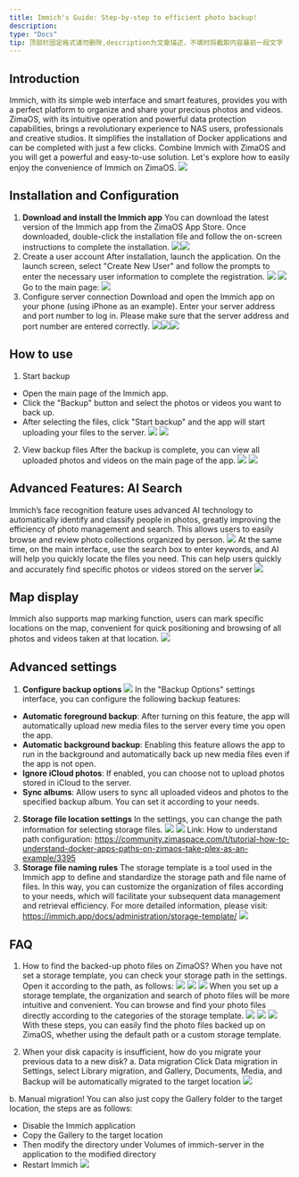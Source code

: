 ```yaml
---
title: Immich's Guide: Step-by-step to efficient photo backup!
description: 
type: "Docs"
tip: 顶部栏固定格式请勿删除,description为文章描述，不填时将截取内容最前一段文字
---
```

## Introduction
Immich, with its simple web interface and smart features, provides you with a perfect platform to organize and share your precious photos and videos. ZimaOS, with its intuitive operation and powerful data protection capabilities, brings a revolutionary experience to NAS users, professionals and creative studios. It simplifies the installation of Docker applications and can be completed with just a few clicks.
Combine Immich with ZimaOS and you will get a powerful and easy-to-use solution. Let's explore how to easily enjoy the convenience of Immich on ZimaOS.
![](https://manage.icewhale.io/api/static/docs/1730269774466_image.png)
## Installation and Configuration
1. **Download and install the Immich app**
You can download the latest version of the Immich app from the ZimaOS App Store. Once downloaded, double-click the installation file and follow the on-screen instructions to complete the installation.
![](https://manage.icewhale.io/api/static/docs/1730269866832_copyImage.jpeg)![](https://manage.icewhale.io/api/static/docs/1730269868372_copyImage.png)
2. Create a user account
After installation, launch the application. On the launch screen, select "Create New User" and follow the prompts to enter the necessary user information to complete the registration.
![](https://manage.icewhale.io/api/static/docs/1730269926591_image.png)
![](https://manage.icewhale.io/api/static/docs/1730269940085_image.png)
Go to the main page:
![](https://manage.icewhale.io/api/static/docs/1730269963189_image.png)
3. Configure server connection
Download and open the Immich app on your phone (using iPhone as an example).
Enter your server address and port number to log in. Please make sure that the server address and port number are entered correctly.
![](https://manage.icewhale.io/api/static/docs/1730270062733_copyImage.png)![](https://manage.icewhale.io/api/static/docs/1730270082792_copyImage.jpeg)![](https://manage.icewhale.io/api/static/docs/1730270083467_copyImage.jpeg)
## How to use
1. Start backup
- Open the main page of the Immich app.
- Click the "Backup" button and select the photos or videos you want to back up.
- After selecting the files, click "Start backup" and the app will start uploading your files to the server.
![](https://manage.icewhale.io/api/static/docs/1730270241632_image.png)
![](https://manage.icewhale.io/api/static/docs/1730270251463_image.png)
2. View backup files
After the backup is complete, you can view all uploaded photos and videos on the main page of the app.
![](https://manage.icewhale.io/api/static/docs/1730270310188_image.png)
![](https://manage.icewhale.io/api/static/docs/1730270325913_image.png)
## Advanced Features: AI Search
Immich’s face recognition feature uses advanced AI technology to automatically identify and classify people in photos, greatly improving the efficiency of photo management and search. This allows users to easily browse and review photo collections organized by person.
![](https://manage.icewhale.io/api/static/docs/1730270365044_image.png)
At the same time, on the main interface, use the search box to enter keywords, and AI will help you quickly locate the files you need. This can help users quickly and accurately find specific photos or videos stored on the server
![](https://manage.icewhale.io/api/static/docs/1730270384165_image.png)
## Map display
Immich also supports map marking function, users can mark specific locations on the map, convenient for quick positioning and browsing of all photos and videos taken at that location.
![](https://manage.icewhale.io/api/static/docs/1730270408893_image.png)
## Advanced settings
1. **Configure backup options**
![](https://manage.icewhale.io/api/static/docs/1730270441373_image.png)
In the "Backup Options" settings interface, you can configure the following backup features:
- **Automatic foreground backup**: After turning on this feature, the app will automatically upload new media files to the server every time you open the app.
- **Automatic background backup**: Enabling this feature allows the app to run in the background and automatically back up new media files even if the app is not open.
- **Ignore iCloud photos**: If enabled, you can choose not to upload photos stored in iCloud to the server.
- **Sync albums**: Allow users to sync all uploaded videos and photos to the specified backup album.
You can set it according to your needs.
2. **Storage file location settings**
In the settings, you can change the path information for selecting storage files.
![](https://manage.icewhale.io/api/static/docs/1730270501295_image.png)
![](https://manage.icewhale.io/api/static/docs/1730270511744_image.png)
Link: How to understand path configuration: https://community.zimaspace.com/t/tutorial-how-to-understand-docker-apps-paths-on-zimaos-take-plex-as-an-example/3395
3. **Storage file naming rules**
The storage template is a tool used in the Immich app to define and standardize the storage path and file name of files. In this way, you can customize the organization of files according to your needs, which will facilitate your subsequent data management and retrieval efficiency.
For more detailed information, please visit: https://immich.app/docs/administration/storage-template/
![](https://manage.icewhale.io/api/static/docs/1730270568147_image.png)
## FAQ
1. How to find the backed-up photo files on ZimaOS?
When you have not set a storage template, you can check your storage path in the settings. Open it according to the path, as follows:
![](https://manage.icewhale.io/api/static/docs/1730270615131_image.png)
![](https://manage.icewhale.io/api/static/docs/1730270625991_image.png)
![](https://manage.icewhale.io/api/static/docs/1730270635201_image.png)
When you set up a storage template, the organization and search of photo files will be more intuitive and convenient. You can browse and find your photo files directly according to the categories of the storage template.
![](https://manage.icewhale.io/api/static/docs/1730270689535_image.png)
![](https://manage.icewhale.io/api/static/docs/1730270699458_image.png)
![](https://manage.icewhale.io/api/static/docs/1730270702487_image.png)
With these steps, you can easily find the photo files backed up on ZimaOS, whether using the default path or a custom storage template.

2. When your disk capacity is insufficient, how do you migrate your previous data to a new disk?
a. Data migration
Click Data migration in Settings, select Library migration, and Gallery, Documents, Media, and Backup will be automatically migrated to the target location
![](https://manage.icewhale.io/api/static/docs/1730272017160_image.png)

b. Manual migration!
You can also just copy the Gallery folder to the target location, the steps are as follows:
- Disable the Immich application
- Copy the Gallery to the target location
- Then modify the directory under Volumes of immich-server in the application to the modified directory
- Restart Immich
![](https://manage.icewhale.io/api/static/docs/1730271838216_image.png)
